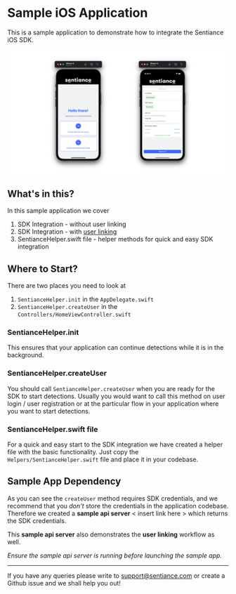# Sample iOS Application

This is a sample application to demonstrate how to integrate the Sentiance iOS SDK.

![](./docs/screenshot.png)

## What's in this?

In this sample application we cover 

1. SDK Integration - without user linking
1. SDK Integration - with [user linking](https://docs.sentiance.com/important-topics/user-linking-2.0)
1. SentianceHelper.swift file - helper methods for quick and easy SDK integration

## Where to Start?

There are two places you need to look at 

1. `SentianceHelper.init` in the `AppDelegate.swift`
1. `SentianceHelper.createUser` in the `Controllers/HomeViewController.swift`

### SentianceHelper.init

This ensures that your application can continue detections while it is in the background.

### SentianceHelper.createUser

You should call `SentianceHelper.createUser` when you are ready for the SDK to start detections. Usually you would want to call this method on user login / user registration or at the particular flow in your application where you want to start detections.

### SentianceHelper.swift file

For a quick and easy start to the SDK integration we have created a helper file with the basic functionality. Just copy the `Helpers/SentianceHelper.swift` file and place it in your codebase.

## Sample App Dependency

As you can see the `createUser` method requires SDK credentials, and we recommend that you _don't_ store the credentials in the application codebase. Therefore we created a **sample api server** < insert link here > which returns the SDK credentials. 

This **sample api server** also demonstrates the **user linking** workflow as well.

_Ensure the sample api server is running before launching the sample app._

----

If you have any queries please write to support@sentiance.com or create a Github issue and we shall help you out!